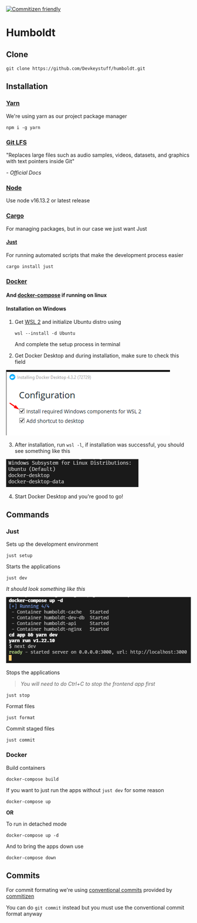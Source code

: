 [![Commitizen friendly](https://shields.io/badge/commitizen-friendly-brightgreen.svg)](http://commitizen.github.io/cz-cli/)

# Humboldt

## Clone

    git clone https://github.com/Devkeystuff/humboldt.git

## Installation

### [Yarn](https://classic.yarnpkg.com/lang/en/docs/install/#windows-stable)

We're using yarn as our project package manager

    npm i -g yarn

### [Git LFS](https://git-lfs.github.com/)

"Replaces large files such as audio samples, videos, datasets, and graphics with text pointers inside Git"

_\- Official Docs_

### [Node](https://nodejs.org/en/download/)

Use node v16.13.2 or latest release

### [Cargo](https://www.rust-lang.org/)

For managing packages, but in our case we just want Just

#### [Just](https://github.com/casey/just)

For running automated scripts that make the development process easier

    cargo install just

### [Docker](https://www.docker.com/get-started)

#### And [docker-compose](https://docs.docker.com/compose/install/) if running on linux

#### Installation on Windows

1.  Get [WSL 2](https://docs.microsoft.com/en-us/windows/wsl/install) and initialize Ubuntu distro using

        wsl --install -d Ubuntu

    And complete the setup process in terminal

2.  Get Docker Desktop and during installation, make sure to check this field

![Check this field](./public/docker_install.png)

3. After installation, run `wsl -l`, if installation was successful, you should see something like this

![Successful installation](./public/wsl.png)

4. Start Docker Desktop and you're good to go!

## Commands

### Just

Sets up the development environment

    just setup

Starts the applications

    just dev

_It should look something like this_

!["test"](./public/docker.png)

Stops the applications

> _You will need to do Ctrl+C to stop the frontend app first_

    just stop

Format files

    just format

Commit staged files

    just commit

### Docker

Build containers

    docker-compose build

If you want to just run the apps without `just dev` for some reason

    docker-compose up

**OR**

To run in detached mode

    docker-compose up -d

And to bring the apps down use

    docker-compose down

## Commits

For commit formating we're using [conventional commits](https://www.conventionalcommits.org/en/v1.0.0/) provided by [commitizen](https://commitizen.github.io/cz-cli/)

You can do `git commit` instead but you must use the conventional commit format anyway
